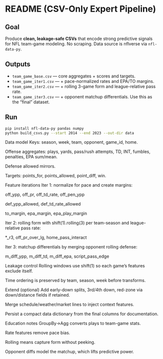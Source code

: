 # README (CSV-Only Expert Pipeline)

## Goal

Produce **clean, leakage-safe CSVs** that encode strong predictive signals for NFL team-game modeling. No scraping. Data source is nflverse via `nfl-data-py`.

## Outputs

- `team_game_base.csv` — core aggregates + scores and targets.
- `team_game_iter1.csv` — + pace-normalized rates and EPA/TO margins.
- `team_game_iter2.csv` — + rolling 3-game form and league-relative pass rate.
- `team_game_iter3.csv` — + opponent matchup differentials. Use this as the “final” dataset.

## Run

```bash
pip install nfl-data-py pandas numpy
python build_csvs.py --start 2014 --end 2023 --out-dir data
```

Data model
Keys: season, week, team, opponent, game_id, home.

Offense aggregates: plays, yards, pass/rush attempts, TD, INT, fumbles, penalties, EPA sum/mean.

Defense allowed mirrors.

Targets: points_for, points_allowed, point_diff, win.

Feature iterations
Iter 1: normalize for pace and create margins:

off_ypp, off_pr, off_td_rate, off_pen_ypp

def_ypp_allowed, def_td_rate_allowed

to_margin, epa_margin, epa_play_margin

Iter 2: rolling form with shift(1).rolling(3) per team-season and league-relative pass rate:

*_r3, off_pr_over_lg, home_pass_interact

Iter 3: matchup differentials by merging opponent rolling defense:

m_diff_ypp, m_diff_td, m_diff_epa, script_pass_edge

Leakage control
Rolling windows use shift(1) so each game’s features exclude itself.

Time ordering is preserved by team, season, week before transforms.

Extend (optional)
Add early-down splits, 3rd/4th down, red-zone via down/distance fields if retained.

Merge schedule/weather/market lines to inject context features.

Persist a compact data dictionary from the final columns for documentation.

Education notes
GroupBy→Agg converts plays to team-game stats.

Rate features remove pace bias.

Rolling means capture form without peeking.

Opponent diffs model the matchup, which lifts predictive power.
